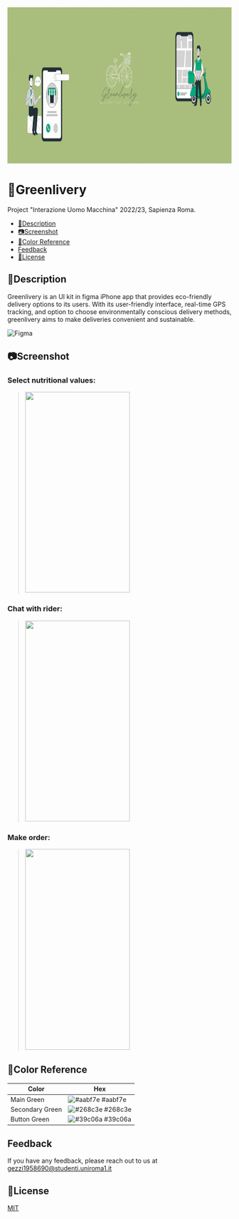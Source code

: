 <img src="https://github.com/Flavio0410/Greenlivery/blob/main/Data/banner_readme.gif" width="1100" height="350">

# 🌱Greenlivery


Project "Interazione Uomo Macchina" 2022/23, Sapienza Roma.

- [📄Description](#description)
- [📷Screenshot](#screenshot)
- [🎨Color Reference](#color-reference)
- [Feedback](#feedback)
- [📖License](#license)

## 📄Description
Greenlivery is an UI kit in figma iPhone app that provides eco-friendly delivery options to its users. With its user-friendly interface, real-time GPS tracking, and option to choose environmentally conscious delivery methods, greenlivery aims to make deliveries convenient and sustainable. 

![Figma](https://img.shields.io/badge/figma-%23F24E1E.svg?style=for-the-badge&logo=figma&logoColor=white)


## 📷Screenshot

### Select nutritional values:
>
><img src="https://github.com/Flavio0410/Greenlivery/blob/main/Data/Change_KCal.gif" width="235" height="450">


### Chat with rider:
>
><img src="https://github.com/Flavio0410/Greenlivery/blob/main/Data/Rider_chat.gif" width="235" height="450">


### Make order:
>
><img src="https://github.com/Flavio0410/Greenlivery/blob/main/Data/take_order.gif" width="235" height="450">




## 🎨Color Reference

| Color             | Hex                                                                |
| ----------------- | ------------------------------------------------------------------ |
| Main Green | ![#aabf7e](https://via.placeholder.com/10x10/aabf7e/aabf7e.png) #aabf7e |
| Secondary Green | ![#268c3e](https://via.placeholder.com/10x10/268c3e/268c3e.png) #268c3e |
| Button Green | ![#39c06a](https://via.placeholder.com/10x10/39c06a/39c06a.png) #39c06a |

## Feedback

If you have any feedback, please reach out to us at gezzi1958690@studenti.uniroma1.it


## 📖License

[MIT](https://choosealicense.com/licenses/mit/)
